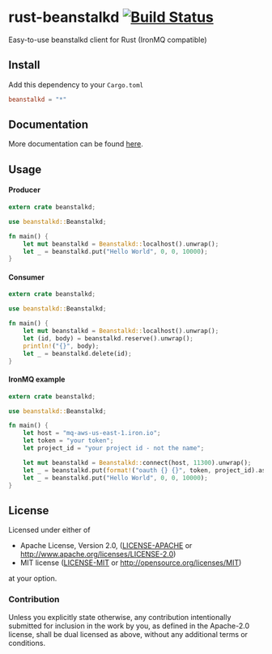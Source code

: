 rust-beanstalkd [![Build Status](https://travis-ci.org/schickling/rust-beanstalkd.svg)](https://travis-ci.org/schickling/rust-beanstalkd)
===============

Easy-to-use beanstalkd client for Rust (IronMQ compatible)

## Install

Add this dependency to your `Cargo.toml`

```toml
beanstalkd = "*"
```

## Documentation

More documentation can be found [here](http://schickling.me/rust-beanstalkd).

## Usage

#### Producer

```rs
extern crate beanstalkd;

use beanstalkd::Beanstalkd;

fn main() {
    let mut beanstalkd = Beanstalkd::localhost().unwrap();
    let _ = beanstalkd.put("Hello World", 0, 0, 10000);
}
```

#### Consumer

```rs
extern crate beanstalkd;

use beanstalkd::Beanstalkd;

fn main() {
    let mut beanstalkd = Beanstalkd::localhost().unwrap();
    let (id, body) = beanstalkd.reserve().unwrap();
    println!("{}", body);
    let _ = beanstalkd.delete(id);
}
```

#### IronMQ example

```rs
extern crate beanstalkd;

use beanstalkd::Beanstalkd;

fn main() {
    let host = "mq-aws-us-east-1.iron.io";
    let token = "your token";
    let project_id = "your project id - not the name";

    let mut beanstalkd = Beanstalkd::connect(host, 11300).unwrap();
    let _ = beanstalkd.put(format!("oauth {} {}", token, project_id).as_slice(), 0, 0, 10000);
    let _ = beanstalkd.put("Hello World", 0, 0, 10000);
}
```

## License

Licensed under either of

 * Apache License, Version 2.0, ([LICENSE-APACHE](LICENSE-APACHE) or http://www.apache.org/licenses/LICENSE-2.0)
 * MIT license ([LICENSE-MIT](LICENSE-MIT) or http://opensource.org/licenses/MIT)

at your option.

### Contribution

Unless you explicitly state otherwise, any contribution intentionally
submitted for inclusion in the work by you, as defined in the Apache-2.0
license, shall be dual licensed as above, without any additional terms or
conditions.
